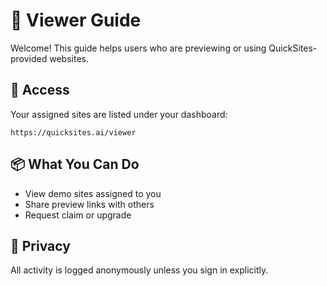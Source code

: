# 👀 Viewer Guide

Welcome! This guide helps users who are previewing or using QuickSites-provided websites.

## 🔑 Access

Your assigned sites are listed under your dashboard:
```
https://quicksites.ai/viewer
```

## 📦 What You Can Do

- View demo sites assigned to you
- Share preview links with others
- Request claim or upgrade

## 🧼 Privacy

All activity is logged anonymously unless you sign in explicitly.
